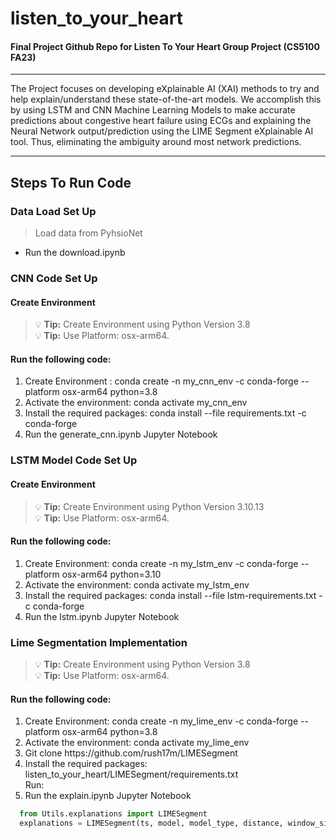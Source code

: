 # listen_to_your_heart <br>
#### Final Project Github Repo for Listen To Your Heart Group Project (CS5100 FA23)
_____________________

The Project focuses on developing eXplainable AI (XAI) methods to try and help explain/understand these state-of-the-art models. We accomplish this by using LSTM and CNN Machine Learning Models to make accurate predictions about congestive heart failure using ECGs and explaining the Neural Network output/prediction using the LIME Segment eXplainable AI tool. Thus, eliminating the ambiguity around most network predictions.
_____________________________
## Steps To Run Code  <br>

### Data Load Set Up  <br>
> Load data from PyhsioNet  <br>
* Run the download.ipynb <br>

### CNN Code Set Up  <br>
#### Create Environment <br>
> :bulb: **Tip:** Create Environment using Python Version 3.8 <br>
> :bulb: **Tip:** Use Platform: osx-arm64. <br>

#### Run the following code: <br>
<ol>
  <li> Create Environment : conda create -n my_cnn_env -c conda-forge --platform osx-arm64 python=3.8 </li>
  <li> Activate the environment: conda activate my_cnn_env </li>
  <li> Install the required packages: conda install --file requirements.txt -c conda-forge</li>
  <li> Run the generate_cnn.ipynb Jupyter Notebook </li>
</ol>

### LSTM Model Code Set Up 
#### Create Environment <br>
> :bulb: **Tip:** Create Environment using Python Version 3.10.13 <br>
> :bulb: **Tip:** Use Platform: osx-arm64. <br>
#### Run the following code: <br>
<ol>
  <li> Create Environment: conda create -n my_lstm_env -c conda-forge --platform osx-arm64 python=3.10 </li>
  <li> Activate the environment: conda activate my_lstm_env</li>
  <li> Install the required packages: conda install --file lstm-requirements.txt -c conda-forge</li>
  <li> Run the lstm.ipynb Jupyter Notebook </li>
</ol>

### Lime Segmentation Implementation 
> :bulb: **Tip:** Create Environment using Python Version 3.8 <br>
> :bulb: **Tip:** Use Platform: osx-arm64. <br>

#### Run the following code: <br>

<ol>
  <li> Create Environment: conda create -n my_lime_env -c conda-forge --platform osx-arm64 python=3.8 </li>
  <li> Activate the environment: conda activate my_lime_env </li>
  <li> Git clone https://github.com/rush17m/LIMESegment </li>
  <li> Install the required packages: listen_to_your_heart/LIMESegment/requirements.txt </li>
  Run:
  <li> Run the explain.ipynb Jupyter Notebook </li>
</ol>

```python
  from Utils.explanations import LIMESegment
  explanations = LIMESegment(ts, model, model_type, distance, window_size, cp, f)
```



